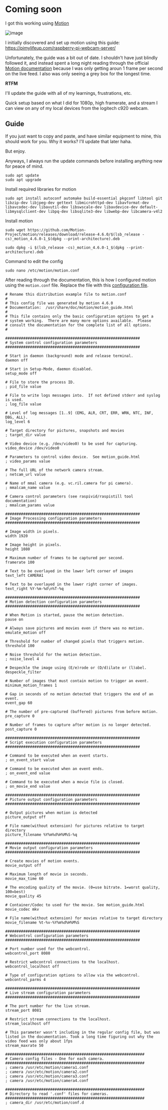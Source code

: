 # Coming soon

I got this working using [Motion](https://motion-project.github.io/)

![image](https://github.com/user-attachments/assets/f1ed5b97-2cf9-4ea5-bd6b-ff67b41ff5e5)

I initially discovered and set up motion using this guide:
https://pimylifeup.com/raspberry-pi-webcam-server/

Unfortunately, the guide was a bit out of date. I shouldn't have just blindly followed it, and instead spent a long night reading through the official [Motion documentation](https://motion-project.github.io/motion_guide.html) because I was only getting aroun 1 frame per second on the live feed. I also was only seeing a grey box for the longest time.

**RTFM**

I'll update the guide with all of my learnings, frustrations, etc.

Quick setup based on what I did for 1080p, high framerate, and a stream I can view on any of my local devices from the logitech c920 webcam.

## Guide

If you just want to copy and paste, and have similar equipment to mine, this should work for you. Why it works? I'll update that later haha. 

But enjoy.

Anyways, I always run the update commands before installing anything new for peace of mind.

```
sudo apt update
sudo apt upgrade
```

Install required libraries for motion

```
sudo apt install autoconf automake build-essential pkgconf libtool git libzip-dev libjpeg-dev gettext libmicrohttpd-dev libavformat-dev libavcodec-dev libavutil-dev libswscale-dev libavdevice-dev default-libmysqlclient-dev libpq-dev libsqlite3-dev libwebp-dev libcamera-v4l2
```

Install motion

```
sudo wget https://github.com/Motion-Project/motion/releases/download/release-4.6.0/$(lsb_release -cs)_motion_4.6.0-1_$(dpkg --print-architecture).deb

sudo dpkg -i $(lsb_release -cs)_motion_4.6.0-1_$(dpkg --print-architecture).deb
```

Command to edit the config

```
sudo nano /etc/motion/motion.conf
```
After reading through the documentation, this is how I configured motion using the `motion.conf` file. Replace the file with this [configuration file]().

```
# Rename this distribution example file to motion.conf
#
# This config file was generated by motion 4.6.0
# Documentation:  /usr/share/doc/motion/motion_guide.html
#
# This file contains only the basic configuration options to get a
# system working.  There are many more options available.  Please
# consult the documentation for the complete list of all options.
#

############################################################
# System control configuration parameters
############################################################

# Start in daemon (background) mode and release terminal.
daemon off

# Start in Setup-Mode, daemon disabled.
setup_mode off

# File to store the process ID.
; pid_file value

# File to write logs messages into.  If not defined stderr and syslog is used.
; log_file value

# Level of log messages [1..9] (EMG, ALR, CRT, ERR, WRN, NTC, INF, DBG, ALL).
log_level 6

# Target directory for pictures, snapshots and movies
; target_dir value

# Video device (e.g. /dev/video0) to be used for capturing.
video_device /dev/video0

# Parameters to control video device.  See motion_guide.html
; video_params value

# The full URL of the network camera stream.
; netcam_url value

# Name of mmal camera (e.g. vc.ril.camera for pi camera).
; mmalcam_name value

# Camera control parameters (see raspivid/raspistill tool documentation)
; mmalcam_params value

############################################################
# Image Processing configuration parameters
############################################################

# Image width in pixels.
width 1920

# Image height in pixels.
height 1080

# Maximum number of frames to be captured per second.
framerate 100

# Text to be overlayed in the lower left corner of images
text_left CAMERA1

# Text to be overlayed in the lower right corner of images.
text_right %Y-%m-%d\n%T-%q

############################################################
# Motion detection configuration parameters
############################################################

# When Motion is started, pause the motion detection.
pause on

# Always save pictures and movies even if there was no motion.
emulate_motion off

# Threshold for number of changed pixels that triggers motion.
threshold 100

# Noise threshold for the motion detection.
; noise_level 4

# Despeckle the image using (E/e)rode or (D/d)ilate or (l)abel.
despeckle_filter

# Number of images that must contain motion to trigger an event.
minimum_motion_frames 1

# Gap in seconds of no motion detected that triggers the end of an event.
event_gap 60

# The number of pre-captured (buffered) pictures from before motion.
pre_capture 0

# Number of frames to capture after motion is no longer detected.
post_capture 0

############################################################
# Script execution configuration parameters
############################################################

# Command to be executed when an event starts.
; on_event_start value

# Command to be executed when an event ends.
; on_event_end value

# Command to be executed when a movie file is closed.
; on_movie_end value

############################################################
# Picture output configuration parameters
############################################################

# Output pictures when motion is detected
picture_output off

# File name(without extension) for pictures relative to target directory
picture_filename %Y%m%d%H%M%S-%q

############################################################
# Movie output configuration parameters
############################################################

# Create movies of motion events.
movie_output off

# Maximum length of movie in seconds.
movie_max_time 60

# The encoding quality of the movie. (0=use bitrate. 1=worst quality, 100=best)
movie_quality 45

# Container/Codec to used for the movie. See motion_guide.html
movie_codec mkv

# File name(without extension) for movies relative to target directory
movie_filename %t-%v-%Y%m%d%H%M%S

############################################################
# Webcontrol configuration parameters
############################################################

# Port number used for the webcontrol.
webcontrol_port 8080

# Restrict webcontrol connections to the localhost.
webcontrol_localhost off

# Type of configuration options to allow via the webcontrol.
webcontrol_parms 4

############################################################
# Live stream configuration parameters
############################################################

# The port number for the live stream.
stream_port 8081

# Restrict stream connections to the localhost.
stream_localhost off

# This parameter wasn't including in the regular config file, but was listed in the documentation. Took a long time figuring out why the video feed was only about 1fps
stream_maxrate 50

##############################################################
# Camera config files - One for each camera.
##############################################################
; camera /usr/etc/motion/camera1.conf
; camera /usr/etc/motion/camera2.conf
; camera /usr/etc/motion/camera3.conf
; camera /usr/etc/motion/camera4.conf

##############################################################
# Directory to read '.conf' files for cameras.
##############################################################
; camera_dir /usr/etc/motion/conf.d
```

